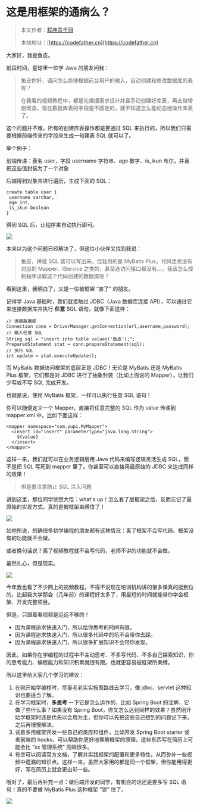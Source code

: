 # 这是用框架的通病么？

> 本文作者：[程序员千羽](https://yuyuanweb.feishu.cn/wiki/Abldw5WkjidySxkKxU2cQdAtnah)
>
> 本站地址：[https://codefather.cn](https://codefather.cn)

大家好，我是鱼皮。

前段时间，星球里一位学 Java 的朋友问我：

> 鱼皮你好，请问怎么能够根据前台用户的输入，自动创建和修改数据库的表呢？
>
> 在我看的视频教程中，都是先根据需求设计并且手动创建好库表，再去做增删改查。现在数据库表的字段是不固定的，就不知道怎么能动态地操作库表了。

这个问题并不难，所有的创建库表操作都是要通过 SQL 来执行的，所以我们只需要根据前端传来的字段来生成一句建表 SQL 就可以了。

举个例子：

前端传递：表名 user，字段 username 字符串、age 数字、is_ikun 布尔，并且把这些值封装为了一个对象

后端得到对象并进行遍历，生成下面的 SQL：

```
create table user {
 username varchar,
 age int,
 is_ikun boolean
}
```

得到 SQL 后，让程序来自动执行即可。

![](https://pic.yupi.icu/5563/202311051539262.png)

本来以为这个问题已经解决了，但这位小伙伴又找到我说：

> 鱼皮，拼接 SQL 我可以写出来。但我用的是 MyBatis Plus，代码里也没有对应的 Mapper、IService 之类的，甚至连访问接口都没有。。。我该怎么控制程序读取这个代码创建的数据库呢？

看到这里，我明白了，又是一位被框架 “害了” 的朋友。

记得学 Java 基础时，我们就接触过 JDBC（Java 数据库连接 API），可以通过它来连接数据库并执行 **任意** SQL 语句，就像下面这样：

```
// 连接数据库
Connection conn = DriverManager.getConnection(url,username,password);
// 输入任意 SQL
String sql = "insert into table values('鱼皮');";
PreparedStatement stat = conn.prepareStatement(sql);
// 执行 SQL
int update = stat.executeUpdate();
```

而 MyBatis 数据访问框架的底层正是 JDBC！无论是 MyBatis 还是 MyBatis Plus 框架，它们都是对 JDBC 进行了抽象封装（比如上面说的 Mapper），让我们少写或不写 SQL 完成开发。

也就是说，使用 MyBatis 框架，一样可以执行任意 SQL 语句！

你可以随便定义一个 Mapper，直接将任意完整的 SQL 作为 value 传递到 mapper.xml 中，比如下面这样：

```
<mapper namespace="com.yupi.MyMapper">
  <insert id="insert" parameterType="java.lang.String">
    ${value}
  </insert>
</mapper>
```

这样一来，我们就可以在业务逻辑层用 Java 代码来编写逻辑灵活生成 SQL，而不是把 SQL 写死到 mapper 里了。你甚至可以直接用最原始的 JDBC 来达成同样的效果！

> 但是要注意防止 SQL 注入问题

讲到这里，那位同学恍然大悟：what's up！怎么套了层框架之后，反而忘记了最原始的实现方式。真的是被框架束缚住了！

![](https://pic.yupi.icu/5563/202311051539320.png)

如他所说，的确很多初学编程的朋友都有这种情况：离了框架不会写代码、框架没有的功能就不会做。

或者换句话说？离了视频教程就不会写代码，老师不讲的功能就不会做。

虽然扎心，但是现实。

![](https://pic.yupi.icu/5563/202311051539154.png)

今年我也看了不少网上的视频教程，不得不说现在培训机构讲的很多课真的挺到位的，比起我大学那会（几年前）的课程好太多了，用最短的时间就能带你学会框架、开发完整项目。

但是，只跟着看视频是远远不够的！

- 因为课程追求快速入门，所以给你思考的时间有限。
- 因为课程追求快速入门，所以很多代码中的坑不会带你去踩。
- 因为课程追求快速入门，所以很多扩展知识不会带你发现。

因此，如果你在学编程的过程中不主动思考、不多写代码、不多自己探索知识，你的思考能力、编程能力和知识积累就很有限。也就更容易被框架所束缚。

所以这里给大家几个学习的建议：

1. 在刚开始学编程时，尽量老老实实按照路线去学习，像 jdbc、servlet 这种知识也要适当了解。
2. 在学习框架时，**多思考** 一下它是怎么运作的，比如 Spring Boot 的注解，它做了些什么事？如果没有 Spring Boot，你又怎么达到同样的效果？虽然刚开始学框架时还是优先以会用为主，但你可以先把这些自己想到的问题记下来，之后再慢慢解决。
3. 试着多用框架开发一些自己的类库和组件，比如开发 Spring Boot starter 或者前端的 hooks，可以帮助你更好地理解框架的原理，这些东西写在简历上可能会比 “xx 管理系统” 亮眼很多。
4. 有空可以阅读官方文档，了解并实践框架的配置和更多特性，从而弥补一些视频中遗漏的知识点。这样一来，虽然大家用的都是同一个框架，但你能用得更好，写在简历上就会更出彩一些。

哦对了，最后再补充一点：做后端开发的同学，有机会的话还是要多写 SQL 语句！真的不要被 MyBatis Plus 这种框架 “锁” 住了。

![](https://pic.yupi.icu/5563/202311051539151.jpeg)